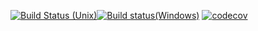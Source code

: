  [![Build Status (Unix)](https://travis-ci.org/rustybru/caramel.svg?branch=master)](https://travis-ci.org/rustybru/caramel)[![Build status(Windows)](https://ci.appveyor.com/api/projects/status/x1lts5k35es551av/branch/master?svg=true)](https://ci.appveyor.com/project/rustybru/caramel/branch/master) [![codecov](https://codecov.io/gh/rustybru/caramel/branch/master/graph/badge.svg)](https://codecov.io/gh/rustybru/caramel)


